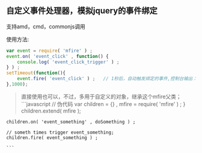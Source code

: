 ## 自定义事件处理器，模拟jquery的事件绑定

支持amd，cmd，commonjs调用

使用方法:
```javascript
var event = require( 'mfire' ) ;
event.on( 'event_click' , function() {
    console.log( 'event_click_trigger' ) ;
} ) ;
setTimeout(function(){
    event.fire( 'event_click' ) ;   // 1秒后，自动触发绑定的事件,控制台输出：'event_click_trigger'
},1000);
```

> 直接使用也可以，不过，多用于自定义的对象，继承这个mfire父类；
    ```javascript
    // 伪代码
    var children = {} ,
        mfire = require( 'mfire' ) ;
    }
    children.extend( mfire );

    children.on( 'event_something' , doSomething ) ;

    // someth times trigger event_something;
    children.fire( event_something ) ;

    ```
